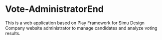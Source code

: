 # Vote-AdministratorEnd
This is a web application based on Play Framework for Simu Design Company website administrator to manage candidates and analyze voting results.
